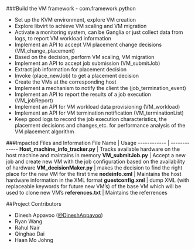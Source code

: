 
###Build the VM framework - com.framework.python
* Set up the KVM environment, explore VM creation
* Explore libvirt to achieve VM scaling and VM migration
* Activate a monitoring system, can be Ganglia or just collect data from logs, to report    VM workload information
* Implement an API to accept VM placement change decisions (VM_change_placement)
* Based on the decision, perform VM scaling, VM migration
* Implement an API to accept job submission (VM_submitJob)
* Extract job information for placement decision
* Invoke (place_newJob) to get a placement decision
* Create the VMs at the corresponding host
* Implement a mechanism to notify the client the (job_termination_event)
* Implement an API to report the results of a job execution (VM_jobReport)
* Implement an API for VM workload data provisioning (VM_workload)
* Implement an API for VM termination notification (VM_terminationList)
* Keep good logs to record the job execution characteristics, the placement decisions and changes,etc. for performance analysis of the VM placement algorithm

###Impacted Files and Information
File Name | Usage
------------ | -------------
__Host_machine_info_tracker.py__ | Tracks available hardware on the host machine and maintains in memory
__VM_submitJob.py__ | Accept a new job and create new VM with the job configuration based on the availability of hardware
__VM_decisionMaker.py__ | makes the decision to find the right place for the new VM for the first time
__nodeinfo.xml__ | Maintains the host hardware information in the XML format
__guestconfig.xml__ | dump XML (with replaceable keywords for future new VM’s) of the base VM which will be used to clone new VM’s
__references.txt__ | Maintains the referrences


##Project Contributors

* Dinesh Appavoo ([@DineshAppavoo](https://twitter.com/DineshAppavoo))
* Ryan Wang
* Rahul Nair
* Qinghao Dai
* Haan Mo Johng
